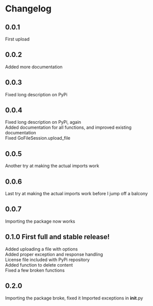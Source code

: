 # Changelog

## 0.0.1
First upload

## 0.0.2
Added more documentation

## 0.0.3
Fixed long description on PyPi

## 0.0.4
Fixed long description on PyPi, again <br>
Added documentation for all functions, and improved existing documentation <br>
Fixed GoFileSession.upload_file

## 0.0.5
Another try at making the actual imports work

## 0.0.6
Last try at making the actual imports work before I jump off a balcony

## 0.0.7
Importing the package now works

## 0.1.0 First full and stable release!
Added uploading a file with options <br>
Added proper exception and response handling <br>
License file included with PyPi repository <br>
Added function to delete content <br>
Fixed a few broken functions

## 0.2.0
Importing the package broke, fixed it
Imported exceptions in __init__.py